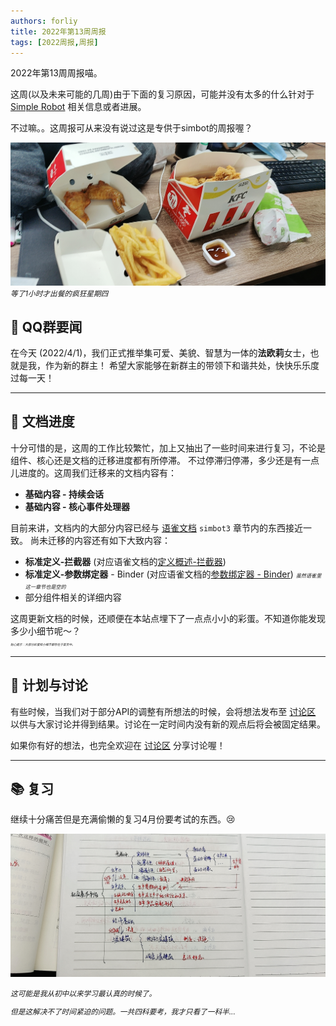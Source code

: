 ```yaml
---
authors: forliy
title: 2022年第13周周报
tags: [2022周报,周报]
---
```


2022年第13周周报喵。

<!--truncate-->

这周(以及未来可能的几周)由于下面的复习原因，可能并没有太多的什么针对于 [Simple Robot](https://github.com/simple-robot/simpler-robot) 相关信息或者进展。

不过嘛。。这周报可从来没有说过这是专供于simbot的周报喔？

![](chicken.jpg)
<small><i>等了1小时才出餐的疯狂星期四</i></small>

## 👑 QQ群要闻
在今天 (2022/4/1)，我们正式推举集可爱、美貌、智慧为一体的**法欧莉**女士，也就是我，作为新的群主！
希望大家能够在新群主的带领下和谐共处，快快乐乐度过每一天！

<hr />

## 📖 文档进度
十分可惜的是，这周的工作比较繁忙，加上又抽出了一些时间来进行复习，不论是组件、核心还是文档的迁移进度都有所停滞。
不过停滞归停滞，多少还是有一点儿进度的。这周我们迁移来的文档内容有：
- **基础内容 - 持续会话** 
- **基础内容 - 核心事件处理器**

目前来讲，文档内的大部分内容已经与 [语雀文档](https://www.yuque.com/simpler-robot/simpler-robot-doc) `simbot3`
章节内的东西接近一致。
尚未迁移的内容还有如下大致内容：
- **标准定义-拦截器** (对应语雀文档的[定义概述-拦截器](https://www.yuque.com/simpler-robot/simpler-robot-doc/gg762t))
- **标准定义-参数绑定器** - Binder (对应语雀文档的[参数绑定器 - Binder](https://www.yuque.com/simpler-robot/simpler-robot-doc/mnxvam)) 
    <small><small><small><i>虽然语雀里这一章节也是空的</i></small></small></small>
- 部分组件相关的详细内容

这周更新文档的时候，还顺便在本站点埋下了一点点小小的彩蛋。不知道你能发现多少小细节呢～？ <br />
<small><small><small><small><small><small>
<i>贴心提示：大部分彩蛋和小细节都存在于首页中。</i>
</small></small></small></small></small></small>

<hr />

## 💬 计划与讨论
有些时候，当我们对于部分API的调整有所想法的时候，会将想法发布至 [讨论区](https://github.com/simple-robot/simpler-robot/discussions) 
以供与大家讨论并得到结果。讨论在一定时间内没有新的观点后将会被固定结果。

如果你有好的想法，也完全欢迎在 [讨论区](https://github.com/simple-robot/simpler-robot/discussions) 分享讨论喔！

<hr />

## 📚 复习
继续十分痛苦但是充满偷懒的复习4月份要考试的东西。😢  


![](study.jpg)

<small>

*这可能是我从初中以来学习最认真的时候了。*

*但是这解决不了时间紧迫的问题。一共四科要考，我才只看了一科半...*


</small>



